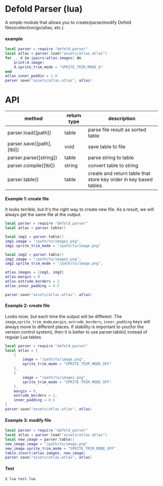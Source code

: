 # Defold Parser (lua)
A simple module that allows you to create/parse/modify Defold files(collection/go/atlas, etc.).

#### example

```lua
local parser = require "defold_parser"
local atlas = parser.load("assets/atlas.atlas")
for _, d in ipairs(atlas.images) do
	print(d.image)
	d.sprite_trim_mode = "SPRITE_TRIM_MODE_6"
end
atlas.inner_paddin = 1.0
parser.save("assets/atlas.atlas", atlas)
```
# API

| method                     | return type | description                                                      |
| -------------------------- | ----------- | ---------------------------------------------------------------- |
| parser.load([path])        | table       | parse file result as sorted table                                |
| parser.save([path], [tbl]) | void        | save table to file                                               |
| parser.parse([string])     | table       | parse string to table                                            |
| parser.compile([tbl])      | string      | convert table to string                                          |
| parser.table()             | table       | create and return table that store key order in key based tables |

#### Example 1: create file
It looks terrible, but it's the right way to create new file. As a result, we will always get the same file at the output.
```lua
local parser = require "defold_parser"
local atlas = parser.table()

local img1 = parser.table()
img1.image = "/path/to/image1.png",
img1.sprite_trim_mode = "/path/to/image.png"

local img2 = parser.table()
img2.image = "/path/to/image2.png",
img2.sprite_trim_mode = "/path/to/image.png",

atlas.images = {img1, img2}
atlas.margin = 0
atlas.extrude_borders = 2
atlas.inner_padding = 0.5

parser.save("assets/atlas.atlas", atlas)
```
#### Example 2: create file
Looks nicer, but each time the output will be different. The `image`,`sprite_trim_mode`,`margin`, `extrude_borders`, `inner_padding` keys will always move to different places. If stability is important to you(for the version control system), then it is better to use parser.table() instead of regular Lua tables
```lua
local parser = require "defold_parser"
local atlas = {
	{
		image = "/path/to/image.png",
		sprite_trim_mode = "SPRITE_TRIM_MODE_OFF"
	},
	{
		image = "/path/to/image2.png",
		sprite_trim_mode = "SPRITE_TRIM_MODE_OFF"
	},
	margin = 0,
	extrude_borders = 2,
	inner_padding = 0.5
}
parser.save("assets/atlas.atlas", atlas)
```

#### Example 3: modify file
```lua
local parser = require "defold_parser"
local atlas = parser.load("assets/atlas.atlas")
local new_image = parser.table()
new_image.image = "/path/to/image.png"
new_image.sprite_trim_mode = "SPRITE_TRIM_MODE_OFF"
table.insert(atlas.images, new_image)
parser.save("assets/atlas.atlas", atlas)
```
#### Test
```lua
$ lua test.lua
```
